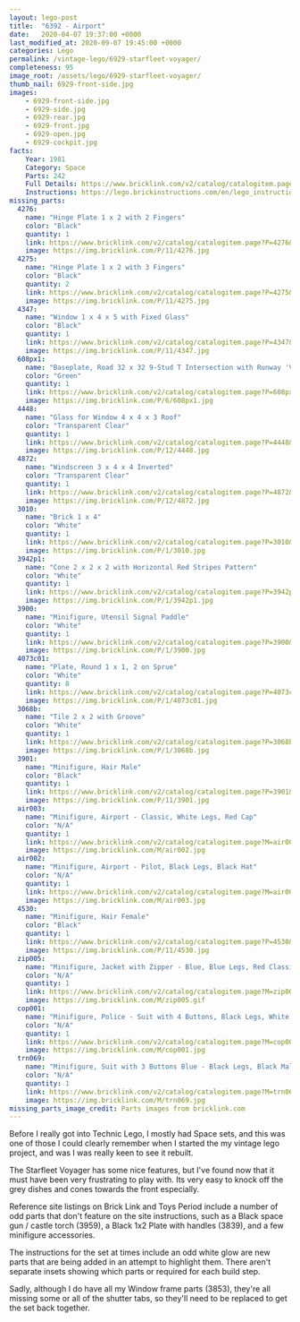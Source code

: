 ```yaml
---
layout: lego-post
title:  "6392 - Airport"
date:   2020-04-07 19:37:00 +0000
last_modified_at: 2020-09-07 19:45:00 +0000
categories: Lego
permalink: /vintage-lego/6929-starfleet-voyager/
completeness: 95
image_root: /assets/lego/6929-starfleet-voyager/
thumb_nail: 6929-front-side.jpg
images:
    - 6929-front-side.jpg
    - 6929-side.jpg
    - 6929-rear.jpg
    - 6929-front.jpg
    - 6929-open.jpg
    - 6929-cockpit.jpg
facts:
    Year: 1981
    Category: Space
    Parts: 242
    Full Details: https://www.bricklink.com/v2/catalog/catalogitem.page?S=6929-1#T=I
    Instructions: https://lego.brickinstructions.com/en/lego_instructions/set/6929/Starfleet_Voyager
missing_parts:
  4276:
    name: "Hinge Plate 1 x 2 with 2 Fingers"
    color: "Black"
    quantity: 1
    link: https://www.bricklink.com/v2/catalog/catalogitem.page?P=4276&idColor=11
    image: https://img.bricklink.com/P/11/4276.jpg
  4275:
    name: "Hinge Plate 1 x 2 with 3 Fingers"
    color: "Black"
    quantity: 2
    link: https://www.bricklink.com/v2/catalog/catalogitem.page?P=4275&idColor=11
    image: https://img.bricklink.com/P/11/4275.jpg
  4347:
    name: "Window 1 x 4 x 5 with Fixed Glass"
    color: "Black"
    quantity: 1
    link: https://www.bricklink.com/v2/catalog/catalogitem.page?P=4347&idColor=11
    image: https://img.bricklink.com/P/11/4347.jpg
  608px1:
    name: "Baseplate, Road 32 x 32 9-Stud T Intersection with Runway 'V' Pattern"
    color: "Green"
    quantity: 1
    link: https://www.bricklink.com/v2/catalog/catalogitem.page?P=608px1&idColor=6
    image: https://img.bricklink.com/P/6/608px1.jpg
  4448:
    name: "Glass for Window 4 x 4 x 3 Roof"
    color: "Transparent Clear"
    quantity: 1
    link: https://www.bricklink.com/v2/catalog/catalogitem.page?P=4448&idColor=12
    image: https://img.bricklink.com/P/12/4448.jpg 
  4872:
    name: "Windscreen 3 x 4 x 4 Inverted"   
    color: "Transparent Clear"
    quantity: 1
    link: https://www.bricklink.com/v2/catalog/catalogitem.page?P=4872&idColor=12
    image: https://img.bricklink.com/P/12/4872.jpg 
  3010:
    name: "Brick 1 x 4"   
    color: "White"
    quantity: 1
    link: https://www.bricklink.com/v2/catalog/catalogitem.page?P=3010&idColor=1
    image: https://img.bricklink.com/P/1/3010.jpg
  3942p1:
    name: "Cone 2 x 2 x 2 with Horizontal Red Stripes Pattern"   
    color: "White"
    quantity: 1
    link: https://www.bricklink.com/v2/catalog/catalogitem.page?P=3942p1&idColor=1
    image: https://img.bricklink.com/P/1/3942p1.jpg   
  3900:
    name: "Minifigure, Utensil Signal Paddle"   
    color: "White"
    quantity: 1
    link: https://www.bricklink.com/v2/catalog/catalogitem.page?P=3900&idColor=1
    image: https://img.bricklink.com/P/1/3900.jpg   
  4073c01:
    name: "Plate, Round 1 x 1, 2 on Sprue"   
    color: "White"
    quantity: 8
    link: https://www.bricklink.com/v2/catalog/catalogitem.page?P=4073c01&idColor=1
    image: https://img.bricklink.com/P/1/4073c01.jpg      
  3068b:
    name: "Tile 2 x 2 with Groove"   
    color: "White"
    quantity: 1
    link: https://www.bricklink.com/v2/catalog/catalogitem.page?P=3068b&idColor=1
    image: https://img.bricklink.com/P/1/3068b.jpg  
  3901:
    name: "Minifigure, Hair Male"   
    color: "Black"
    quantity: 1
    link: https://www.bricklink.com/v2/catalog/catalogitem.page?P=3901&idColor=11
    image: https://img.bricklink.com/P/11/3901.jpg      
  air003:
    name: "Minifigure, Airport - Classic, White Legs, Red Cap"   
    color: "N/A"
    quantity: 1
    link: https://www.bricklink.com/v2/catalog/catalogitem.page?M=air003
    image: https://img.bricklink.com/M/air002.jpg
  air002:
    name: "Minifigure, Airport - Pilot, Black Legs, Black Hat"   
    color: "N/A"
    quantity: 1
    link: https://www.bricklink.com/v2/catalog/catalogitem.page?M=air002
    image: https://img.bricklink.com/M/air003.jpg      
  4530:
    name: "Minifigure, Hair Female"   
    color: "Black"
    quantity: 1
    link: https://www.bricklink.com/v2/catalog/catalogitem.page?P=4530&idColor=11
    image: https://img.bricklink.com/P/11/4530.jpg
  zip005:
    name: "Minifigure, Jacket with Zipper - Blue, Blue Legs, Red Classic Helmet"   
    color: "N/A"
    quantity: 1
    link: https://www.bricklink.com/v2/catalog/catalogitem.page?M=zip005
    image: https://img.bricklink.com/M/zip005.gif
  cop001:
    name: "Minifigure, Police - Suit with 4 Buttons, Black Legs, White Hat"   
    color: "N/A"
    quantity: 1
    link: https://www.bricklink.com/v2/catalog/catalogitem.page?M=cop001
    image: https://img.bricklink.com/M/cop001.jpg    
  trn069:
    name: "Minifigure, Suit with 3 Buttons Blue - Black Legs, Black Male Hair"   
    color: "N/A"
    quantity: 1
    link: https://www.bricklink.com/v2/catalog/catalogitem.page?M=trn069
    image: https://img.bricklink.com/M/trn069.jpg
missing_parts_image_credit: Parts images from bricklink.com
---
```


Before I really got into Technic Lego, I mostly had Space sets, and this was one of those I could clearly remember when I started the my vintage lego project, and was I was really keen to see it rebuilt.

The Starfleet Voyager has some nice features, but I've found now that it must have been very frustrating to play with. Its very easy to knock off the grey dishes and cones towards the front especially.

Reference site listings on Brick Link and Toys Period include a number of odd parts that don't feature on the site instructions, such as a Black space gun / castle torch (3959), a Black 1x2 Plate with handles (3839), and a few minifigure accessories.

The instructions for the set at times include an odd white glow are new parts that are being added in an attempt to highlight them. There aren't separate insets showing which parts or required for each build step.

Sadly, although I do have all my Window frame parts (3853), they're all missing some or all of the shutter tabs, so they'll need to be replaced to get the set back together.

